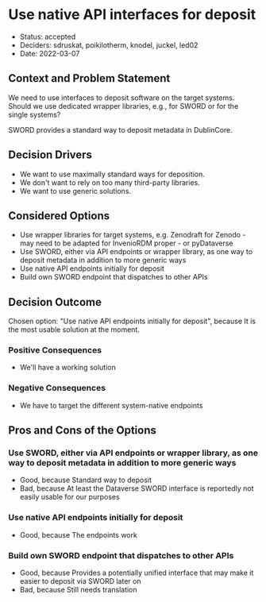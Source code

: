 <!--
SPDX-FileCopyrightText: 2022 Stephan Druskat, Oliver Bertuch, Oliver Knodel, Guido Juckeland, Michael Meinel
-->

# Use native API interfaces for deposit

* Status: accepted
* Deciders: sdruskat, poikilotherm, knodel, juckel, led02
* Date: 2022-03-07

## Context and Problem Statement

We need to use interfaces to deposit software on the target systems. Should we use dedicated wrapper libraries, e.g., for SWORD or for the single systems?

SWORD provides a standard way to deposit metadata in DublinCore.

## Decision Drivers

* We want to use maximally standard ways for deposition.
* We don't want to rely on too many third-party libraries.
* We want to use generic solutions.

## Considered Options

* Use wrapper libraries for target systems, e.g. Zenodraft for Zenodo - may need to be adapted for InvenioRDM proper - or pyDataverse
* Use SWORD, either via API endpoints or wrapper library, as one way to deposit metadata in addition to more generic ways
* Use native API endpoints initially for deposit
* Build own SWORD endpoint that dispatches to other APIs

## Decision Outcome

Chosen option: "Use native API endpoints initially for deposit", because It is the most usable solution at the moment.

### Positive Consequences

* We'll have a working solution

### Negative Consequences

* We have to target the different system-native endpoints

## Pros and Cons of the Options

### Use SWORD, either via API endpoints or wrapper library, as one way to deposit metadata in addition to more generic ways

* Good, because Standard way to deposit
* Bad, because At least the Dataverse SWORD interface is reportedly not easily usable for our purposes

### Use native API endpoints initially for deposit

* Good, because The endpoints work

### Build own SWORD endpoint that dispatches to other APIs

* Good, because Provides a potentially unified interface that may make it easier to deposit via SWORD later on
* Bad, because Still needs translation
